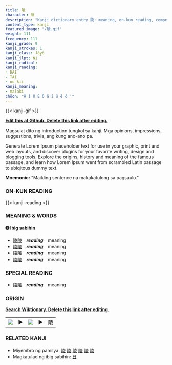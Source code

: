 ```yaml
---
title: 陵
character: 陵
description: "Kanji dictionary entry 陵: meaning, on-kun reading, compounds, origin, related kanji"
content_type: kanji
featured_image: "/陵.gif"
weight: 111
frequency: 111
kanji_grade: 9
kanji_strokes: 1
kanji_class: Jōyō
kanji_jlpt: N1
kanji_radical: 
kanji_reading: 
- DAI
- TAI
- oo-kii
kanji_meaning:
- malaki
chōon: "Ā Ī Ū Ē Ō ā ī ū ē ō ’"
---
```

[//]: # (Don't edit the line below. Kanji animated GIF code is automatically generated.)
{{< kanji-gif >}}

[//]: # (Edit below this line.)

**[Edit this at Github. Delete this link after editing.](https://github.com/tim0g/tim/tree/main/content/kanji/陵/index.md)**

Magsulat dito ng introduction tungkol sa kanji. Mga opinions, impressions, suggestions, trivia, ang kung ano-ano pa.

Generate Lorem Ipsum placeholder text for use in your graphic, print and web layouts, and discover plugins for your favorite writing, design and blogging tools. Explore the origins, history and meaning of the famous passage, and learn how Lorem Ipsum went from scrambled Latin passage to ubiqitous dummy text.
 
**Mnemonic:** "Maikling sentence na makakatulong sa pagsaulo."

### ON-KUN READING

[//]: # (Don't edit the line below. ON-KUN READING code is automatically generated.)
{{< kanji-reading >}}

### MEANING & WORDS

#### ➊ **Ibig sabihin**
  - [陵](../陵)[陵](../陵)　***reading***　meaning
  - [陵](../陵)[陵](../陵)　***reading***　meaning
  - [陵](../陵)[陵](../陵)　***reading***　meaning
  - [陵](../陵)[陵](../陵)　***reading***　meaning

### SPECIAL READING
  - [陵](../陵)[陵](../陵)　***reading***　meaning

### ORIGIN

**[Search Wiktionary. Delete this link after editing.](https://wiktionary.org/wiki/陵)**
<table class="kanji-table"><tr><td>
<img src="60px-陵-bronze.svg.png">
</td><td>▶</td><td>
<img src="60px-陵-oracle.svg.png">
</td><td>▶</td>
<td class="kanji-origin">陵</td>
</tr></table>

### RELATED KANJI
- Miyembro ng pamilya: [陵](../陵) [陵](../陵) [陵](../陵) [陵](../陵) [陵](../陵) [陵](../陵)
- Magkatulad ng ibig sabihin: [日](../日)
